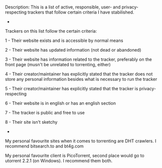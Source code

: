 Description: This is a list of active, responsible, user- and privacy-respecting trackers that follow certain criteria I have stabilished.

-

Trackers on this list follow the certain criteria:

1 - Their website exists and is accessible by normal means

2 - Their website has updated information (not dead or abandoned)

3 - Their website has information related to the tracker, preferably on the front page (musn't be unrelated to torrenting, either)

4 - Their creator/maintainer has explicitly stated that the tracker does not store any personal information besides what is necessary to run the tracker

5 - Their creator/maintainer has explicitly stated that the tracker is privacy-respecting

6 - Their website is in english or has an english section

7 - The tracker is public and free to use

8 - Their site isn't sketchy

-

My personal favourite sites when it comes to torrenting are DHT crawlers. I recommend bitsearch.to and bt4g.com

My personal favourite client is PicoTorrent, second place would go to utorrent 2.2.1 (on Windows). I recommend them both.
